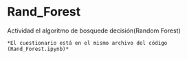 # Rand_Forest
Actividad el algoritmo de bosquede decisión(Random Forest)
 
    *El cuestionario está en el mismo archivo del código (Rand_Forest.ipynb)*
